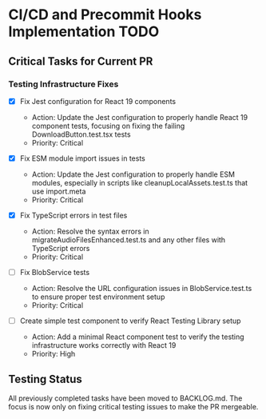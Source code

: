 # CI/CD and Precommit Hooks Implementation TODO

## Critical Tasks for Current PR

### Testing Infrastructure Fixes
- [x] Fix Jest configuration for React 19 components
  - Action: Update the Jest configuration to properly handle React 19 component tests, focusing on fixing the failing DownloadButton.test.tsx tests
  - Priority: Critical

- [x] Fix ESM module import issues in tests
  - Action: Update the Jest configuration to properly handle ESM modules, especially in scripts like cleanupLocalAssets.test.ts that use import.meta
  - Priority: Critical

- [x] Fix TypeScript errors in test files
  - Action: Resolve the syntax errors in migrateAudioFilesEnhanced.test.ts and any other files with TypeScript errors
  - Priority: Critical

- [ ] Fix BlobService tests
  - Action: Resolve the URL configuration issues in BlobService.test.ts to ensure proper test environment setup
  - Priority: Critical

- [ ] Create simple test component to verify React Testing Library setup
  - Action: Add a minimal React component test to verify the testing infrastructure works correctly with React 19
  - Priority: High

## Testing Status
All previously completed tasks have been moved to BACKLOG.md. The focus is now only on fixing critical testing issues to make the PR mergeable.